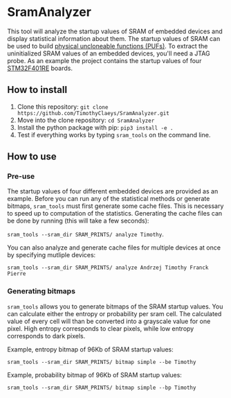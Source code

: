 # SramAnalyzer
This tool will analyze the startup values of SRAM of embedded devices and display statistical information about them. The startup values of SRAM can be used to build [physical uncloneable functions (PUFs)](https://en.wikipedia.org/wiki/Physical_unclonable_function). To extract the uninitialized SRAM values of an embedded devices, you'll need a JTAG probe. As an example the project contains the startup values of four [STM32F401RE](https://www.st.com/en/evaluation-tools/nucleo-f401re.html) boards.

## How to install
1. Clone this repository: `git clone https://github.com/TimothyClaeys/SramAnalyzer.git`
2. Move into the clone repository: `cd SramAnalyzer`
3. Install the python package with pip: `pip3 install -e .`
4. Test if everything works by typing `sram_tools` on the command line.

## How to use
### Pre-use
The startup values of four different embedded devices are provided as an example. Before you can run any of the statistical methods or generate bitmaps, `sram_tools` must first generate some cache files. This is necessary to speed up to computation of the statistics.
Generating the cache files can be done by running (this will take a few seconds):

`sram_tools --sram_dir SRAM_PRINTS/ analyze Timothy`.

You can also analyze and generate cache files for multiple devices at once by specifying mutliple devices:

`sram_tools --sram_dir SRAM_PRINTS/ analyze Andrzej Timothy Franck Pierre`

### Generating bitmaps
`sram_tools` allows you to generate bitmaps of the SRAM startup values. You can calculate either the entropy or probability per sram cell. The calculated value of every cell will than be converted into a grayscale value for one pixel. High entropy corresponds to clear pixels, while low entropy corresponds to dark pixels.

Example, entropy bitmap of 96Kb of SRAM startup values: 

`sram_tools --sram_dir SRAM_PRINTS/ bitmap simple --be Timothy`

Example, probability bitmap of 96Kb of SRAM startup values: 

`sram_tools --sram_dir SRAM_PRINTS/ bitmap simple --bp Timothy`
